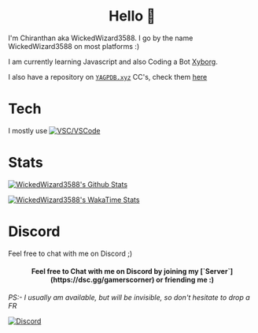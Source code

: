 <h1 align = "center">Hello 👋</h1>

I'm Chiranthan aka WickedWizard3588. I go by the name WickedWizard3588 on most platforms :)

I am currently learning Javascript and also Coding a Bot [Xyborg](https://dsc.gg/invitexyborg).

I also have a repository on [`YAGPDB.xyz`](https://yagpdb.xyz/) CC's, check them [here](https://github.com/WickedWizard3588/YAGPDB-CC)

# Tech

I mostly use [![`VSC/VSCode`](https://camo.githubusercontent.com/2e707d14a3f578dce4a92714ae1a64b70508576148efd23c2bea960aa9d9efb9/68747470733a2f2f696d672e736869656c64732e696f2f7374617469632f76313f6c6162656c3d5653436f6465266d6573736167653d312e35332e302d696e7369646572267374796c653d666f722d7468652d626164676526636f6c6f723d314643304137266c6f676f3d76697375616c2d73747564696f2d636f6465)](https://code.visualstudio.com/)

# Stats

[![WickedWizard3588's Github Stats](https://github-readme-stats.vercel.app/api?username=WickedWizard3588&count_private=true&theme=dark)](https://github.com/WickedWizard3588)

[![WickedWizard3588's WakaTime Stats](https://github-readme-stats.vercel.app/api/wakatime?username=e8c397a1-a854-4330-8f26-3a692c5f6173&layout=compact&theme=dark)](https://github.com/WickedWizard3588)

# Discord

Feel free to chat with me on Discord ;) 

<h4 align = "center">Feel free to Chat with me on Discord by joining my [`Server`](https://dsc.gg/gamerscorner) or friending me :)</h4>

_PS:- I usually am available, but will be invisible, so don't hesitate to drop a FR_

[![Discord](https://discord.c99.nl/widget/theme-3/719421577086894101.png)](https://dsc.gg/gamerscorner)